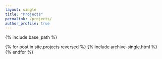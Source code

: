 ```yaml
---
layout: single
title: "Projects"
permalink: /projects/
author_profile: true
---
```


{% include base_path %}

{% for post in site.projects reversed %}
  {% include archive-single.html %}
{% endfor %}
